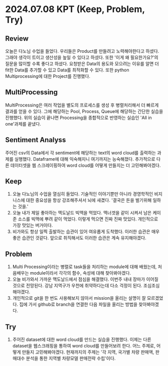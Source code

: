 2024.07.08     KPT (Keep, Problem, Try)
========================================

Review
-----
오늘은 다노님 수업을 들었다. 우리들은 Product를 만들려고 노력해야한다고 하셨다. 그래야 생각이 트이고 생산성을 높일 수 있다고 하셨다. 또한 '이게 왜 필요한가요?'의 질문을 많이할 수록 좋다고 하셨다. 요청받은 Data의 용도와 모으려는 이유를 알면 더 fit한 Data를 추가할 수 있고 Data를 최적화할 수 있다. 또한 python Multiprocessing에 대한 Project를 진행했다.


MultiProcessing
------------------------
MultiProcessing은 여러 작업을 별도의 프로세스를 생성 후 병렬처리해서 더 빠르게 결과를 얻을 수 있다. 그에 해당하는 Pool, Process, Queue에 해당하는 간단한 실습을 진행했다. 위의 실습이 끝나면 Processing을 종합적으로 반영하는 실습인 'All in one'과제를 끝냈다.

Sentiment Analyss
----------------
주어진 csv의 Data에서 각 sentiment에 해당하는 text의 word cloud를 출력하는 과제를 실행했다. Dataframe에 대해 익숙해지니 여기까지는 능숙해졌다. 추가적으로 다른 데이터셋을 웹 스크레이핑하여 word cloud를 어떻게 만들지는 더 고민해봐야겠다.


Keep
----
1. 오늘 다노님의 수업을 열심히 들었다. 기술적인 이야기뿐만 아니라 경영학적인 비지니스에 대한 중요성을 항상 강조해주셔서 뇌에 새겼다. '결국은 돈을 벌기위해 일하는 것을.'
2. 오늘 내가 제일 좋아하는 맥도날드 빅맥을 먹었다. 맥너겟을 같이 시켜서 남은 케이준 소스를 빅맥에 뿌려 같이 먹었다. 이렇게 먹으면 진짜 진짜 맛있다. 개인적으로 가장 맛있는 버거이다.
3. 비가와도 항상 일찍 출발하는 습관이 있어 여유롭게 도착했다. 이러한 습관은 매우 좋은 습관인 것같다. 앞으로 취직해서도 이러한 습관은 계속 유지해야겠다.

Problem
-------
1. Multi Processing이라는 병렬로 task들을 처리하는 module에 대해 배웠는데, 처음배우는 module이라서 각각의 함수, 속성에 대해 찾아봐야겠다.
2. 오늘 비가와서 가까운 맥도날드에서 점심을 해결했다. 이번주 내내 장마가 이어질 것으로 전망된다. 강남 지역구가 우천에 취약하다는데 다소 걱정이 된다. 조심조심해야겠다.
3. 개인적으로 git을 한 번도 사용해보지 않아서 mission을 올리는 설명이 잘 모르겠었다. 집에 가서 github로 branch을 연결한 다음 파일을 올리는 방법을 찾아봐야겠다.

Try
---
1. 주어진 dataset에 대한 word cloud를 만드는 실습을 진행했다. 이제는 다른 dataset을 웹스크래핑을 통하여 word cloud를 만들어보려 한다. 어느 주제로, 어떻게 만들지 고민해봐야겠다. 현재까지의 주제는 '각 지역, 국가별 차량 판매액, 판매대수 분석을 통한 지역별 차량모델 판매전략 수립'이다.




